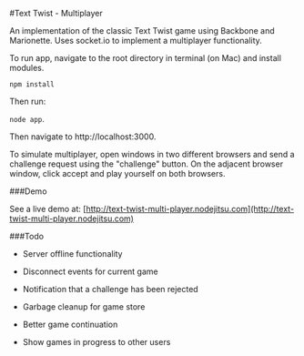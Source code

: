 #Text Twist - Multiplayer

An implementation of the classic Text Twist game using Backbone and Marionette. Uses socket.io to implement a multiplayer functionality.

To run app, navigate to the root directory in terminal (on Mac) and install modules.

``npm install``

Then run:

 ``node app``. 

 Then navigate to http://localhost:3000.

 To simulate multiplayer, open windows in two different browsers and send a challenge request using the "challenge" button. On the adjacent browser window, click accept and play yourself on both browsers. 

###Demo

 See a live demo at: [http://text-twist-multi-player.nodejitsu.com](http://text-twist-multi-player.nodejitsu.com)

###Todo

+ Server offline functionality

+ Disconnect events for current game

+ Notification that a challenge has been rejected

+ Garbage cleanup for game store

+ Better game continuation

+ Show games in progress to other users

